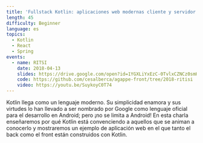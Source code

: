 ```yaml
---
title: 'Fullstack Kotlin: aplicaciones web modernas cliente y servidor'
length: 45
difficulty: Beginner
language: es
topics:
  - Kotlin
  - React
  - Spring
events:
  - name: RITSI
    date: 2018-04-13
    slides: https://drive.google.com/open?id=1YGXLiYxEzC-0TvlxCZNCz0smH1aLdIfc-c_bk9WsNKM
    code: https://github.com/cesalberca/agappe-front/tree/2018-ritisi
    video: https://youtu.be/SuykoyC0T74
---
```


Kotlin llega como un lenguaje moderno. Su simplicidad enamora y sus virtudes lo han llevado a ser nombrado por Google como lenguaje oficial para el desarrollo en Android; pero ¡no se limita a Android!
En esta charla enseñaremos por qué Kotlin está convenciendo a aquellos que se animan a conocerlo y mostraremos un ejemplo de aplicación web en el que tanto el back como el front están construidos con Kotlin.
